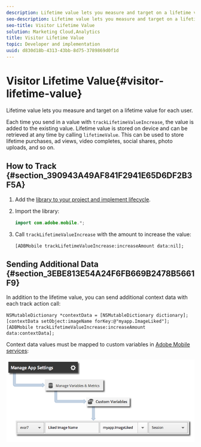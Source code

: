 ```yaml
---
description: Lifetime value lets you measure and target on a lifetime value for each user.
seo-description: Lifetime value lets you measure and target on a lifetime value for each user.
seo-title: Visitor Lifetime Value
solution: Marketing Cloud,Analytics
title: Visitor Lifetime Value
topic: Developer and implementation
uuid: d830d18b-4313-43bb-8d75-3789869d0f1d
---
```


# Visitor Lifetime Value{#visitor-lifetime-value}

Lifetime value lets you measure and target on a lifetime value for each user.

Each time you send in a value with `trackLifetimeValueIncrease`, the value is added to the existing value. Lifetime value is stored on device and can be retrieved at any time by calling `lifetimeValue`. This can be used to store lifetime purchases, ad views, video completes, social shares, photo uploads, and so on.

## How to Track {#section_390943A49AF841F2941E65D6DF2B3F5A}

1. Add the [library to your project and implement lifecycle](../getting-started/dev-qs.md#concept_13176B6E37F547D6935E37125F457972). 
1. Import the library: 

   ```java
   import com.adobe.mobile.*;
   ```

1. Call `trackLifetimeValueIncrease` with the amount to increase the value: 

   ```
   [ADBMobile trackLifetimeValueIncrease:increaseAmount data:nil];
   ```

## Sending Additional Data {#section_3EBE813E54A24F6FB669B2478B5661F9}

In addition to the lifetime value, you can send additional context data with each track action call:

```
NSMutableDictionary *contextData = [NSMutableDictionary dictionary]; 
[contextData setObject:imageName forKey:@"myapp.ImageLiked"]; 
[ADBMobile trackLifetimeValueIncrease:increaseAmount data:contextData];
```

Context data values must be mapped to custom variables in [Adobe Mobile services](https://mobilemarketing.adobe.com): 

![](assets/map-variable-context-ltv.png)

